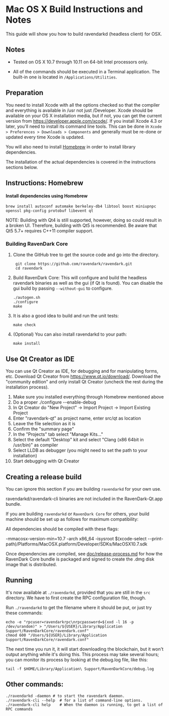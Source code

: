 Mac OS X Build Instructions and Notes
====================================
This guide will show you how to build ravendarkd (headless client) for OSX.

Notes
-----

* Tested on OS X 10.7 through 10.11 on 64-bit Intel processors only.

* All of the commands should be executed in a Terminal application. The
built-in one is located in `/Applications/Utilities`.

Preparation
-----------

You need to install Xcode with all the options checked so that the compiler
and everything is available in /usr not just /Developer. Xcode should be
available on your OS X installation media, but if not, you can get the
current version from https://developer.apple.com/xcode/. If you install
Xcode 4.3 or later, you'll need to install its command line tools. This can
be done in `Xcode > Preferences > Downloads > Components` and generally must
be re-done or updated every time Xcode is updated.

You will also need to install [Homebrew](http://brew.sh) in order to install library
dependencies.

The installation of the actual dependencies is covered in the instructions
sections below.

Instructions: Homebrew
----------------------

#### Install dependencies using Homebrew

    brew install autoconf automake berkeley-db4 libtool boost miniupnpc openssl pkg-config protobuf libevent qt

NOTE: Building with Qt4 is still supported, however, doing so could result in a broken UI. Therefore, building with Qt5 is recommended. Be aware that Qt5 5.7+ requires C++11 compiler support.

### Building RavenDark Core

1. Clone the GitHub tree to get the source code and go into the directory.

        git clone https://github.com/ravendark/ravendark.git
        cd ravendark

2.  Build RavenDark Core:
    This will configure and build the headless ravendark binaries as well as the gui (if Qt is found).
    You can disable the gui build by passing `--without-gui` to configure.

        ./autogen.sh
        ./configure
        make

3.  It is also a good idea to build and run the unit tests:

        make check

4.  (Optional) You can also install ravendarkd to your path:

        make install

Use Qt Creator as IDE
------------------------
You can use Qt Creator as IDE, for debugging and for manipulating forms, etc.
Download Qt Creator from https://www.qt.io/download/. Download the "community edition" and only install Qt Creator (uncheck the rest during the installation process).

1. Make sure you installed everything through Homebrew mentioned above
2. Do a proper ./configure --enable-debug
3. In Qt Creator do "New Project" -> Import Project -> Import Existing Project
4. Enter "ravendark-qt" as project name, enter src/qt as location
5. Leave the file selection as it is
6. Confirm the "summary page"
7. In the "Projects" tab select "Manage Kits..."
8. Select the default "Desktop" kit and select "Clang (x86 64bit in /usr/bin)" as compiler
9. Select LLDB as debugger (you might need to set the path to your installation)
10. Start debugging with Qt Creator

Creating a release build
------------------------
You can ignore this section if you are building `ravendarkd` for your own use.

ravendarkd/ravendark-cli binaries are not included in the RavenDark-Qt.app bundle.

If you are building `ravendarkd` or `RavenDark Core` for others, your build machine should be set up
as follows for maximum compatibility:

All dependencies should be compiled with these flags:

 -mmacosx-version-min=10.7
 -arch x86_64
 -isysroot $(xcode-select --print-path)/Platforms/MacOSX.platform/Developer/SDKs/MacOSX10.7.sdk

Once dependencies are compiled, see [doc/release-process.md](release-process.md) for how the RavenDark Core
bundle is packaged and signed to create the .dmg disk image that is distributed.

Running
-------

It's now available at `./ravendarkd`, provided that you are still in the `src`
directory. We have to first create the RPC configuration file, though.

Run `./ravendarkd` to get the filename where it should be put, or just try these
commands:

    echo -e "rpcuser=ravendarkrpc\nrpcpassword=$(xxd -l 16 -p /dev/urandom)" > "/Users/${USER}/Library/Application Support/RavenDarkCore/ravendark.conf"
    chmod 600 "/Users/${USER}/Library/Application Support/RavenDarkCore/ravendark.conf"

The next time you run it, it will start downloading the blockchain, but it won't
output anything while it's doing this. This process may take several hours;
you can monitor its process by looking at the debug.log file, like this:

    tail -f $HOME/Library/Application\ Support/RavenDarkCore/debug.log

Other commands:
-------

    ./ravendarkd -daemon # to start the ravendark daemon.
    ./ravendark-cli --help  # for a list of command-line options.
    ./ravendark-cli help    # When the daemon is running, to get a list of RPC commands
